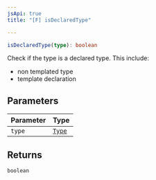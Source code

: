 ```yaml
---
jsApi: true
title: "[F] isDeclaredType"

---
```

```ts
isDeclaredType(type): boolean
```

Check if the type is a declared type. This include:
- non templated type
- template declaration

## Parameters

| Parameter | Type |
| :------ | :------ |
| `type` | [`Type`](../type-aliases/Type.md) |

## Returns

`boolean`
